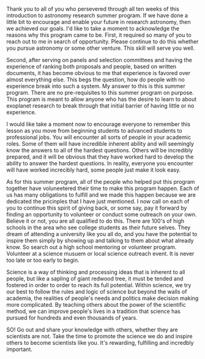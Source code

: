 Thank you to all of you who persevered through all ten weeks of this introduction to astronomy research summer program. If we have done a little bit to encourage and enable your future in research astronomy, then we achieved our goals. I'd like to take a moment to acknowledge the reasons why this program came to be. First, it required so many of you to reach out to me in search of opportunity. Please continue to do this whether you pursue astronomy or some other venture. This skill will serve you well.

Second, after serving on panels and selection committees and having the experience of ranking both proposals and people, based on written documents, it has become obvious to me that experience is favored over almost everything else. This begs the question, how do people with no experience break into such a system. My answer to this is this summer program. There are no pre-requisites to this summer program on purpose. This program is meant to allow anyone who has the desire to learn to about exoplanet research to break through that initial barrier of having little or no experience.

I would like take a moment now to encourage everyone to remember this lesson as you move from beginning students to advanced students to professional jobs. You will encounter all sorts of people in your academic roles. Some of them will have incredible inherent ability and will seemingly know the answers to all of the hardest questions. Others will be incredibly prepared, and it will be obvious that they have worked hard to develop the ability to answer the hardest questions. In reality, everyone you encounter will have worked increcibly hard, some people just make it look easy.

As for this summer program, all of the people who helped put this program together have voluneetered their time to make this program happen. Each of us has many obligations to fulfill and we made this happen because we are dedicated the pricinples that I have just mentioned. I now call on each of you to continue this spirit of giving back, or some say, pay it forward by finding an opportunity to volunteer or conduct some outreach on your own. Believe it or not, you are all qualified to do this. There are 100's of high schools in the area who see college students as their future selves. They dream of attending a university like you all do, and you have the potential to inspire them simply by showing up and talking to them about what already know. So search out a high school mentoring or volunteer program. Volunteer at a science musuem or local science outreach event. It is never too late or too early to begin.

Science is a way of thinking and processing ideas that is inherent to all people, but like a sapling of giant redwood tree, it must be tended and fostered in order to order to reach its full potential. Within science, we try our best to follow the rules and logic of science but beyond the walls of academia, the realities of people's needs and politics make decision making more complicated. By teaching others about the power of the scientific method, we can improve people's lives in a tradition that science has pursued for hundreds and even thousands of years.

SO! Go out and share your knowledge with others, whether they are scientists are not. Take the time to promote the science we do and inspire others to become scientists like you. It's rewarding, fulfilling and incredbly important.
